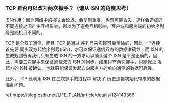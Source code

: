 ### TCP 是否可以改为两次握手？（请从 ISN 的角度思考）

ISN作用：因为网络中的报文会延迟、会复制重发、也有可能丢失，这样会造成的不同连接之间产生互相影响，所以为了避免互相影响，客户端和服务端的初始序列号是随机且不同的。

TCP 是全双工通信，而且 TCP 是通过 序列号来实现可靠传输的，因此一个连接首先要 同步双方起始序列号(ISN)，才可以保证通信双方的数据准确性；而 ISN 的生成规则告诉我们只有生成 ISN 的一方才可以确认这个 ISN 是不是正确的，因此，需要三次握手来保证通信双方 ISN 的同步，如果只有两次握手，只能保证 发起方的 ISN 被确认，也就只能保证发起方向服务方的单向通信的数据可靠性。

此外，TCP 还利用 ISN 在三次握手的过程中 解决了 历史连接初始化带来的数据混乱问题。


ref:https://blog.csdn.net/LIFE_PLAN/article/details/124149366